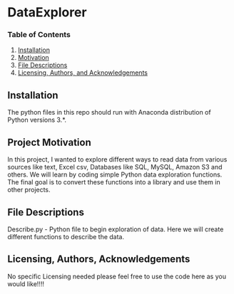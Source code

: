 # DataExplorer

### Table of Contents

1. [Installation](#installation)
2. [Motivation](#motivation)
3. [File Descriptions](#files)
4. [Licensing, Authors, and Acknowledgements](#licensing)

## Installation <a name="installation"></a>

The python files in this repo should run with Anaconda distribution of Python versions 3.*.

## Project Motivation<a name="motivation"></a>

In this project, I wanted to explore different ways to read data from various sources like text, Excel csv, Databases like SQL, MySQL, Amazon S3 and others. We will learn by coding simple Python data exploration functions. The final goal is to convert these functions into a library and use them in other projects.

## File Descriptions <a name="files"></a>

Describe.py - Python file to begin exploration of data. Here we will create different functions to describe the data.

## Licensing, Authors, Acknowledgements<a name="licensing"></a>
No specific Licensing needed please feel free to use the code here as you would like!!!! 

